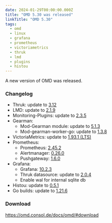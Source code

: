 ```yaml
---
date: 2024-01-29T00:00:00.000Z
title: "OMD 5.30 was released"
linkTitle: "OMD 5.30"
tags:
  - omd
  - linux
  - grafana
  - prometheus
  - victoriametrics
  - thruk
  - lmd
  - plugins
  - histou
---
```

A new version of OMD was released.

### Changelog

* Thruk: update to [3.12](https://github.com/sni/Thruk/blob/master/Changes#L6)
* LMD: update to [2.1.9](https://github.com/sni/lmd/blob/master/Changes#L3)
* Monitoring-Plugins: update to [2.3.5](https://github.com/monitoring-plugins/monitoring-plugins/releases/tag/v2.3.5)
* Gearman:
  - Mod-Gearman module: update to [5.1.3](https://github.com/sni/mod_gearman/blob/master/Changes#L3)
  - Mod-gearman-worker-go: update to [1.3.8](https://github.com/ConSol-Monitoring/mod-gearman-worker-go/blob/master/Changes#L3)
* VictoriaMetrics: update to [1.93.1 (LTS)](https://github.com/VictoriaMetrics/VictoriaMetrics/releases/tag/v1.93.1)
* Prometheus:
  - Prometheus: [2.45.2](https://github.com/prometheus/prometheus/blob/main/CHANGELOG.md#2450--2023-06-23)
  - Alertmanager: [0.26.0](https://github.com/prometheus/alertmanager/blob/main/CHANGELOG.md#0260--2023-08-23)
  - Pushgateway: [1.6.0](https://github.com/prometheus/pushgateway/blob/master/CHANGELOG.md#160--2023-05-25)
* Grafana:
  - Grafana: [10.2.3](https://github.com/grafana/grafana/blob/main/CHANGELOG.md#1023-2023-12-18)
  - Thruk datasource: update to [2.0.4](https://github.com/sni/grafana-thruk-datasource/blob/master/CHANGELOG.md)
  - Enable wal for internal sqlite db
* Histou: update to [0.5.1](https://github.com/Griesbacher/histou/blob/master/CHANGELOG.md#v051---02102023)
* Go builds: update to [1.21.6](https://tip.golang.org/doc/go1.21)

### Download

<https://omd.consol.de/docs/omd/#download>
